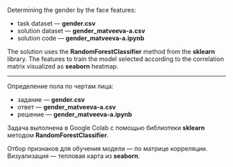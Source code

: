 Determining the gender by the face features:
 * task dataset — **gender.csv**
 * solution dataset — **gender_matveeva-a.csv**
 * solution code — **gender_matveeva-a.ipynb**
 
The solution uses the **RandomForestClassifier** method from the **sklearn** library.
The features to train the model selected according to the correlation matrix visualized as **seaborn** heatmap.

---

Определение пола по чертам лица:
 * задание — **gender.csv**
 * ответ — **gender_matveeva-a.csv**
 * решение — **gender_matveeva-a.ipynb**

Задача выполнена в Google Colab c помощью библиотеки **sklearn** методом **RandomForestClassifier**. 

Отбор признаков для обучения модели — по матрице корреляции. Визуализация — тепловая карта из **seaborn**.
